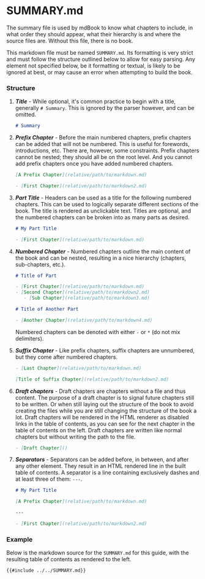 # SUMMARY.md

The summary file is used by mdBook to know what chapters to include, in what
order they should appear, what their hierarchy is and where the source files
are. Without this file, there is no book.

This markdown file must be named `SUMMARY.md`. Its formatting
is very strict and must follow the structure outlined below to allow for easy
parsing. Any element not specified below, be it formatting or textual, is likely
to be ignored at best, or may cause an error when attempting to build the book.

### Structure

1. ***Title*** - While optional, it's common practice to begin with a title, generally <code
   class="language-markdown"># Summary</code>. This is ignored by the parser however, and
   can be omitted.

   ```markdown
   # Summary
   ```

1. ***Prefix Chapter*** - Before the main numbered chapters, prefix chapters can be added
   that will not be numbered. This is useful for forewords,
   introductions, etc. There are, however, some constraints. Prefix chapters cannot be
   nested; they should all be on the root level. And you cannot add
   prefix chapters once you have added numbered chapters.

   ```markdown
   [A Prefix Chapter](relative/path/to/markdown.md)

   - [First Chapter](relative/path/to/markdown2.md)
   ```

1. ***Part Title*** - Headers can be used as a title for the following numbered
   chapters. This can be used to logically separate different sections
   of the book. The title is rendered as unclickable text.
   Titles are optional, and the numbered chapters can be broken into as many
   parts as desired.

   ```markdown
   # My Part Title

   - [First Chapter](relative/path/to/markdown.md)
   ```

1. ***Numbered Chapter*** - Numbered chapters outline the main content of the book
   and can be nested, resulting in a nice hierarchy
   (chapters, sub-chapters, etc.).

   ```markdown
   # Title of Part

   - [First Chapter](relative/path/to/markdown.md)
   - [Second Chapter](relative/path/to/markdown2.md)
      - [Sub Chapter](relative/path/to/markdown3.md)

   # Title of Another Part

   - [Another Chapter](relative/path/to/markdown4.md)
   ```

   Numbered chapters can be denoted with either `-` or `*` (do not mix delimiters).

1. ***Suffix Chapter*** - Like prefix chapters, suffix chapters are unnumbered, but they come after
   numbered chapters.

   ```markdown
   - [Last Chapter](relative/path/to/markdown.md)

   [Title of Suffix Chapter](relative/path/to/markdown2.md)
   ```

1. ***Draft chapters*** - Draft chapters are chapters without a file and thus content.
   The purpose of a draft chapter is to signal future chapters still to be written.
   Or when still laying out the structure of the book to avoid creating the files
   while you are still changing the structure of the book a lot.
   Draft chapters will be rendered in the HTML renderer as disabled links in the table
   of contents, as you can see for the next chapter in the table of contents on the left.
   Draft chapters are written like normal chapters but without writing the path to the file.

   ```markdown
   - [Draft Chapter]()
   ```

1. ***Separators*** - Separators can be added before, in between, and after any other element. They result
   in an HTML rendered line in the built table of contents.  A separator is
   a line containing exclusively dashes and at least three of them: `---`.

   ```markdown
   # My Part Title
   
   [A Prefix Chapter](relative/path/to/markdown.md)

   ---

   - [First Chapter](relative/path/to/markdown2.md)
   ```
  
### Example

Below is the markdown source for the `SUMMARY.md` for this guide, with the resulting table
of contents as rendered to the left.

```markdown
{{#include ../../SUMMARY.md}}
```
